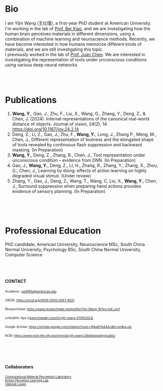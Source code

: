 # Bio
I am Yijin Wang (王仪瑾), a first-year PhD student at American University. I'm working in the lab of [Prof. Bei Xiao](https://sites.google.com/site/beixiao/home?authuser=0), and we are investigating how the human brain perceives materials in different dimensions, using a combination of machine learning and neuroscience methods. Recently, we have become interested in how humans memorize different kinds of materials, and we are still investigating this topic.  
I previously worked in the lab of [Prof. Juan Chen](http://juanchenpsy.scnu.edu.cn/). We are interested in investigating the representation of tools under unconscious conditions using various deep neural networks.   
<br>
<br>
<br>

# Publications
1. **Wang, Y.***, Gao, J.*, Zhu, F., Liu, X., Wang, G., Zhang, Y., Deng, Z., & Chen, J. (2024). Internal representations of the canonical real-world distance of objects. Journal of vision, 24(2), 14. https://doi.org/10.1167/jov.24.2.14  
2. Deng, Z., Li, Z., Gao, J., Zhu, F., **Wang, Y.**, Long, J., Zhang P., Meng, M., Chen, J., Different representation of toolness and the elongated shape of tools revealed by continuous flash suppression and backward masking. (In Preparation)  
3. **Wang, Y.**, Deng, Z., Zhang, R., Chen, J., Tool representation under unconscious condition – evidence from 
DNN. (In Preparation)  
4. Gao, J., **Wang, Y.**, Deng, Z., Li, H., Zhang, R., Zhang, Y., Zhang, X., Zhou, G., Chen, J., Learning by doing: effects of action learning on highly degraded visual stimuli. (Under review)  
5. Zhang, Y., Gao, J., Deng, Z., Wang, T., Wang, C, Liu, X., **Wang, Y.**, Chen, J., Surround suppression when preparing hand actions provides evidence of sensory planning. (In Preparation)  
<br>
<br>
<br>

# Professional Education
PhD candidate, American University, Neuroscience
MSc, South China Normal University, Psychology
BSc, South China Normal University, Computer Science  
<br>
<br>
<br>

#### CONTACT
<font size="1">Academic: yw1695a@american.edu</font><br>  
<font size="1">ORCID: https://orcid.org/0009-0000-0567-8521</font><br>  
<font size="1">ResearchGate: https://www.researchgate.net/profile/Yijin-Wang-16?ev=hdr_xprf</font><br>  
<font size="1">LinkedInh: ttps://www.linkedin.com/in/yijin-wang-013163323/</font><br>  
<font size="1">Google Scholar: https://scholar.google.com/citations?user=4IjkddYAAAAJ&hl=en&oi=ao</font><br>  
<font size="1">NCBI: https://www.ncbi.nlm.nih.gov/myncbi/yijin.wang.3/bibliography/public/</font><br>  
<br>
<br>
<br>

#### Collaborators
<font size="1">[Computational Material Perception Laboratory](https://sites.google.com/site/beixiao/home?authuser=0)</font><br>
<font size="1">[Action Percetion Learning Lab](http://juanchenpsy.scnu.edu.cn/)</font><br>
<font size="1">[Vatanak Lavan](https://lavanv1107.github.io/academic-portfolio/)</font><br>
